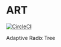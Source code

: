 # ART

[![CircleCI](https://circleci.com/gh/ChiangYintso/ART/tree/main.svg?style=svg)](https://circleci.com/gh/ChiangYintso/ART/tree/main)

Adaptive Radix Tree
